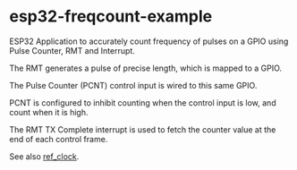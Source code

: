 # esp32-freqcount-example

ESP32 Application to accurately count frequency of pulses on a GPIO using Pulse Counter, RMT and Interrupt.

The RMT generates a pulse of precise length, which is mapped to a GPIO.

The Pulse Counter (PCNT) control input is wired to this same GPIO.

PCNT is configured to inhibit counting when the control input is low, and count when it is high.

The RMT TX Complete interrupt is used to fetch the counter value at the end of each control frame.

See also [ref_clock](https://github.com/espressif/esp-idf/blob/master/tools/unit-test-app/components/unity/ref_clock.c).




